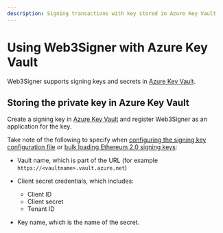 ```yaml
---
description: Signing transactions with key stored in Azure Key Vault
---
```


# Using Web3Signer with Azure Key Vault

Web3Signer supports signing keys and secrets in [Azure Key Vault](https://azure.microsoft.com/en-au/services/key-vault/).

## Storing the private key in Azure Key Vault

Create a signing key in [Azure Key Vault](https://docs.microsoft.com/en-us/azure/key-vault/)
and register Web3Signer as an application for the key.

Take note of the following to specify when [configuring the signing key configuration file] or [bulk
loading Ethereum 2.0 signing keys]:

* Vault name, which is part of the URL (for example `https://<vaultname>.vault.azure.net`)
* Client secret credentials, which includes:

    * Client ID
    * Client secret
    * Tenant ID

* Key name, which is the name of the secret.

<!-- links -->
[configuring the signing key configuration file]: ../Use-Signing-Keys.md#using-key-configuration-files
[bulk loading Ethereum 2.0 signing keys]: ../Use-Signing-Keys.md#bulk-loading-ethereum-20-keys